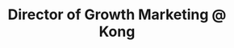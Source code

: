 ---
draft: false
name: "Taylor Page"
title: "Director of Growth Marketing @ Kong"
socialUrl: "https://www.linkedin.com/in/taylor-l-page/"
companyUrl: "https://konghq.com/"
quote: "Really excited to be a part of this community!"
avatar: {
    src: "taylor.jpg",
    alt: "Taylor"
}
publishDate: "2022-11-09 15:39"
---